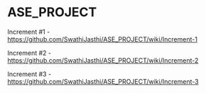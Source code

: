 # ASE_PROJECT

Increment #1 - https://github.com/SwathiJasthi/ASE_PROJECT/wiki/Increment-1

Increment #2 - https://github.com/SwathiJasthi/ASE_PROJECT/wiki/Increment-2

Increment #3 - https://github.com/SwathiJasthi/ASE_PROJECT/wiki/Increment-3
